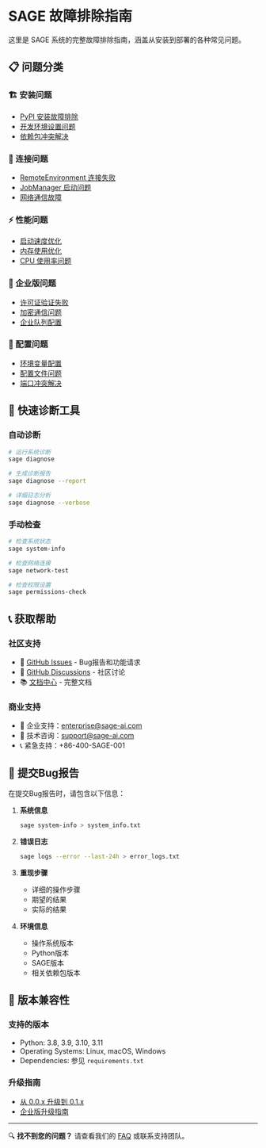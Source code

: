 # SAGE 故障排除指南

这里是 SAGE 系统的完整故障排除指南，涵盖从安装到部署的各种常见问题。

## 📋 问题分类

### 🏗️ 安装问题
- [PyPI 安装故障排除](./pypi_installation_issues.md)
- [开发环境设置问题](./development_setup_issues.md)
- [依赖包冲突解决](./dependency_conflicts.md)

### 🔌 连接问题  
- [RemoteEnvironment 连接失败](./remote_environment_connection.md)
- [JobManager 启动问题](./jobmanager_startup_issues.md)
- [网络通信故障](./network_communication_issues.md)

### ⚡ 性能问题
- [启动速度优化](./startup_performance.md)
- [内存使用优化](./memory_optimization.md)
- [CPU 使用率问题](./cpu_usage_issues.md)

### 🏢 企业版问题
- [许可证验证失败](./license_validation_issues.md)
- [加密通信问题](./encrypted_communication.md)
- [企业队列配置](./enterprise_queue_config.md)

### 🔧 配置问题
- [环境变量配置](./environment_variables.md)
- [配置文件问题](./configuration_files.md)
- [端口冲突解决](./port_conflicts.md)

## 🚀 快速诊断工具

### 自动诊断
```bash
# 运行系统诊断
sage diagnose

# 生成诊断报告
sage diagnose --report

# 详细日志分析
sage diagnose --verbose
```

### 手动检查
```bash
# 检查系统状态
sage system-info

# 检查网络连接
sage network-test

# 检查权限设置
sage permissions-check
```

## 📞 获取帮助

### 社区支持
- 🐛 [GitHub Issues](https://github.com/ShuhuaGao/SAGE/issues) - Bug报告和功能请求
- 💬 [GitHub Discussions](https://github.com/ShuhuaGao/SAGE/discussions) - 社区讨论
- 📚 [文档中心](https://github.com/ShuhuaGao/SAGE/tree/main/docs) - 完整文档

### 商业支持
- 📧 企业支持：enterprise@sage-ai.com
- 🔧 技术咨询：support@sage-ai.com
- 📞 紧急支持：+86-400-SAGE-001

## 📝 提交Bug报告

在提交Bug报告时，请包含以下信息：

1. **系统信息**
   ```bash
   sage system-info > system_info.txt
   ```

2. **错误日志**
   ```bash
   sage logs --error --last-24h > error_logs.txt
   ```

3. **重现步骤**
   - 详细的操作步骤
   - 期望的结果
   - 实际的结果

4. **环境信息**
   - 操作系统版本
   - Python版本
   - SAGE版本
   - 相关依赖包版本

## 🔄 版本兼容性

### 支持的版本
- Python: 3.8, 3.9, 3.10, 3.11
- Operating Systems: Linux, macOS, Windows
- Dependencies: 参见 `requirements.txt`

### 升级指南
- [从 0.0.x 升级到 0.1.x](./upgrade_guides/v0.0_to_v0.1.md)
- [企业版升级指南](./upgrade_guides/enterprise_upgrade.md)

---

🔍 **找不到您的问题？** 请查看我们的 [FAQ](../FAQ.md) 或联系支持团队。
